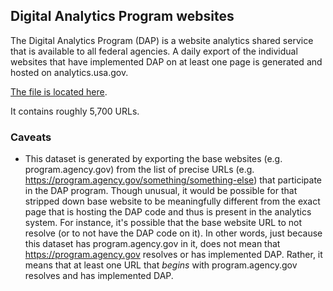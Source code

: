 
## Digital Analytics Program websites

The Digital Analytics Program (DAP) is a website analytics shared service that is available to all federal agencies. A daily export of the individual websites that have implemented DAP on at least one page is generated and hosted on analytics.usa.gov.  

[The file is located here](https://analytics.usa.gov/data/live/sites.csv).   

It contains roughly 5,700 URLs.  

### Caveats 

* This dataset is generated by exporting the base websites (e.g. program.agency.gov) from the list of precise URLs (e.g. https://program.agency.gov/something/something-else) that participate in the DAP program.  Though unusual, it would be possible for that stripped down base website to be meaningfully different from the exact page that is hosting the DAP code and thus is present in the analytics system.  For instance, it's possible that the base website URL to not resolve (or to not have the DAP code on it).  In other words, just because this dataset has program.agency.gov in it, does not mean that https://program.agency.gov resolves or has implemented DAP.  Rather, it means that at least one URL that _begins_ with program.agency.gov resolves and has implemented DAP.  
